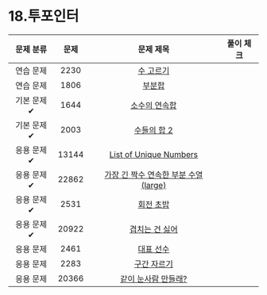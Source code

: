# 18.투포인터

| 문제 분류  |  문제   |                               문제 제목                                | 풀이 체크 |
|:------:|:-----:|:------------------------------------------------------------------:|:-----:|
| 연습 문제  | 2230  |           [수 고르기](https://www.acmicpc.net/problem/2230)            |       |
| 연습 문제  | 1806  |            [부분합](https://www.acmicpc.net/problem/1806)             |       |
| 기본 문제✔ | 1644  |          [소수의 연속합](https://www.acmicpc.net/problem/1644)           |       |
| 기본 문제✔ | 2003  |          [수들의 합 2](https://www.acmicpc.net/problem/2003)           |       |
| 응용 문제✔ | 13144 |  [List of Unique Numbers](https://www.acmicpc.net/problem/13144)   |       |
| 응용 문제✔ | 22862 | [가장 긴 짝수 연속한 부분 수열 (large)](https://www.acmicpc.net/problem/22862) |       |
| 응용 문제✔ | 2531  |           [회전 초밥](https://www.acmicpc.net/problem/2531)            |       |
| 응용 문제✔ | 20922 |         [겹치는 건 싫어](https://www.acmicpc.net/problem/20922)          |       |
| 응용 문제  | 2461  |           [대표 선수](https://www.acmicpc.net/problem/2461)            |       |
| 응용 문제  | 2283  |           [구간 자르기](https://www.acmicpc.net/problem/2283)           |       |
| 응용 문제  | 20366 |        [같이 눈사람 만들래?](https://www.acmicpc.net/problem/20366)        |       |